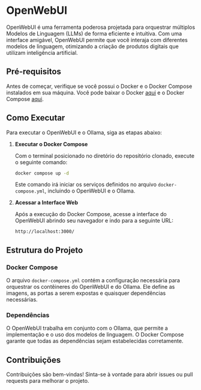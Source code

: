 # OpenWebUI

OpenWebUI é uma ferramenta poderosa projetada para orquestrar múltiplos Modelos de Linguagem (LLMs) de forma eficiente e intuitiva. Com uma interface amigável, OpenWebUI permite que você interaja com diferentes modelos de linguagem, otimizando a criação de produtos digitais que utilizam inteligência artificial.

## Pré-requisitos

Antes de começar, verifique se você possui o Docker e o Docker Compose instalados em sua máquina. Você pode baixar o Docker [aqui](https://docs.docker.com/get-docker/) e o Docker Compose [aqui](https://docs.docker.com/compose/install/).

## Como Executar

Para executar o OpenWebUI e o Ollama, siga as etapas abaixo:

1. **Executar o Docker Compose**

   Com o terminal posicionado no diretório do repositório clonado, execute o seguinte comando:

   ```bash
   docker compose up -d
   ```

   Este comando irá iniciar os serviços definidos no arquivo `docker-compose.yml`, incluindo o OpenWebUI e o Ollama.

2. **Acessar a Interface Web**

   Após a execução do Docker Compose, acesse a interface do OpenWebUI abrindo seu navegador e indo para a seguinte URL:

   ```
   http://localhost:3000/
   ```

## Estrutura do Projeto

### Docker Compose

O arquivo `docker-compose.yml` contém a configuração necessária para orquestrar os contêineres do OpenWebUI e do Ollama. Ele define as imagens, as portas a serem expostas e quaisquer dependências necessárias.

### Dependências

O OpenWebUI trabalha em conjunto com o Ollama, que permite a implementação e o uso dos modelos de linguagem. O Docker Compose garante que todas as dependências sejam estabelecidas corretamente.

## Contribuições

Contribuições são bem-vindas! Sinta-se à vontade para abrir issues ou pull requests para melhorar o projeto.

